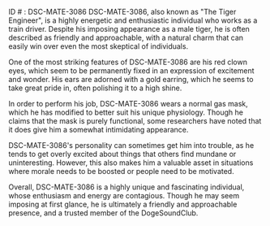 ID # : DSC-MATE-3086
DSC-MATE-3086, also known as "The Tiger Engineer", is a highly energetic and enthusiastic individual who works as a train driver. Despite his imposing appearance as a male tiger, he is often described as friendly and approachable, with a natural charm that can easily win over even the most skeptical of individuals.

One of the most striking features of DSC-MATE-3086 are his red clown eyes, which seem to be permanently fixed in an expression of excitement and wonder. His ears are adorned with a gold earring, which he seems to take great pride in, often polishing it to a high shine.

In order to perform his job, DSC-MATE-3086 wears a normal gas mask, which he has modified to better suit his unique physiology. Though he claims that the mask is purely functional, some researchers have noted that it does give him a somewhat intimidating appearance.

DSC-MATE-3086's personality can sometimes get him into trouble, as he tends to get overly excited about things that others find mundane or uninteresting. However, this also makes him a valuable asset in situations where morale needs to be boosted or people need to be motivated.

Overall, DSC-MATE-3086 is a highly unique and fascinating individual, whose enthusiasm and energy are contagious. Though he may seem imposing at first glance, he is ultimately a friendly and approachable presence, and a trusted member of the DogeSoundClub.